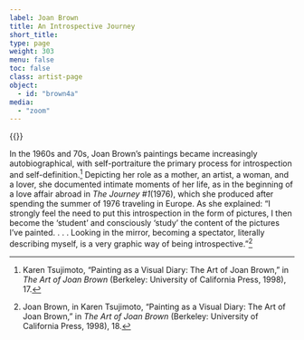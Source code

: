 ```yaml
---
label: Joan Brown
title: An Introspective Journey
short_title:
type: page
weight: 303
menu: false
toc: false
class: artist-page
object:
  - id: "brown4a"
media:
  - "zoom"
---
```

{{<q-figure id="brown4a">}}

In the 1960s and 70s, Joan Brown’s paintings became increasingly autobiographical, with self-portraiture the primary process for introspection and self-definition.[^1] Depicting her role as a mother, an artist, a woman, and a lover, she documented intimate moments of her life, as in the beginning of a love affair abroad in *The Journey #1*(1976), which she produced after spending the summer of 1976 traveling in Europe. As she explained: “I strongly feel the need to put this introspection in the form of pictures, I then become the ‘student’ and consciously ‘study’ the content of the pictures I’ve painted. . . . Looking in the mirror, becoming a spectator, literally describing myself, is a very graphic way of being introspective.”[^2]

[^1]: Karen Tsujimoto, “Painting as a Visual Diary: The Art of Joan Brown,” in *The Art of Joan Brown* (Berkeley: University of California Press, 1998), 17.

[^2]: Joan Brown, in Karen Tsujimoto, “Painting as a Visual Diary: The Art of Joan Brown,” in *The Art of Joan Brown* (Berkeley: University of California Press, 1998), 18.
